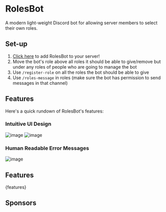 # RolesBot
A modern light-weight Discord bot for allowing server members to select their own roles.

## Set-up
1. [Click here](https://discord.com/api/oauth2/authorize?client_id=962118195299356722&permissions=2415929344&scope=bot%20applications.commands) to add RolesBot to your server!
2. Move the bot's role above all roles it should be able to give/remove but under any roles of people who are going to manage the bot
3. Use `/register-role` on all the roles the bot should be able to give
4. Use `/roles-message` in roles (make sure the bot has permission to send messages in that channel)

## Features
Here's a quick rundown of RolesBot's features:

### Intuitive UI Design
![image](https://user-images.githubusercontent.com/6503151/163853397-6355c1e8-a5c4-4427-9a59-73faa96d9ced.png)
![image](https://user-images.githubusercontent.com/6503151/163853449-996603f8-f1d4-4dca-bf32-dfcc7ec3ac8c.png)

### Human Readable Error Messages
![image](https://user-images.githubusercontent.com/6503151/163852548-deed7345-e3fa-49ac-9571-a3de141d171b.png)

## Features
{features}

## Sponsors
<!-- sponsors --><!-- sponsors -->

